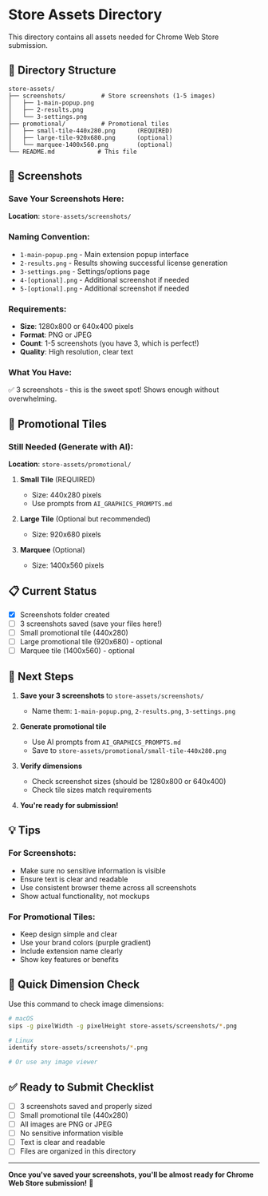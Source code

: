 # Store Assets Directory

This directory contains all assets needed for Chrome Web Store submission.

## 📁 Directory Structure

```
store-assets/
├── screenshots/          # Store screenshots (1-5 images)
│   ├── 1-main-popup.png
│   ├── 2-results.png
│   └── 3-settings.png
├── promotional/          # Promotional tiles
│   ├── small-tile-440x280.png      (REQUIRED)
│   ├── large-tile-920x680.png      (optional)
│   └── marquee-1400x560.png        (optional)
└── README.md            # This file
```

## 📸 Screenshots

### Save Your Screenshots Here:
**Location**: `store-assets/screenshots/`

### Naming Convention:
- `1-main-popup.png` - Main extension popup interface
- `2-results.png` - Results showing successful license generation
- `3-settings.png` - Settings/options page
- `4-[optional].png` - Additional screenshot if needed
- `5-[optional].png` - Additional screenshot if needed

### Requirements:
- **Size**: 1280x800 or 640x400 pixels
- **Format**: PNG or JPEG
- **Count**: 1-5 screenshots (you have 3, which is perfect!)
- **Quality**: High resolution, clear text

### What You Have:
✅ 3 screenshots - this is the sweet spot! Shows enough without overwhelming.

## 🎨 Promotional Tiles

### Still Needed (Generate with AI):
**Location**: `store-assets/promotional/`

1. **Small Tile** (REQUIRED)
   - Size: 440x280 pixels
   - Use prompts from `AI_GRAPHICS_PROMPTS.md`

2. **Large Tile** (Optional but recommended)
   - Size: 920x680 pixels

3. **Marquee** (Optional)
   - Size: 1400x560 pixels

## 📋 Current Status

- [x] Screenshots folder created
- [ ] 3 screenshots saved (save your files here!)
- [ ] Small promotional tile (440x280)
- [ ] Large promotional tile (920x680) - optional
- [ ] Marquee tile (1400x560) - optional

## 🎯 Next Steps

1. **Save your 3 screenshots** to `store-assets/screenshots/`
   - Name them: `1-main-popup.png`, `2-results.png`, `3-settings.png`

2. **Generate promotional tile**
   - Use AI prompts from `AI_GRAPHICS_PROMPTS.md`
   - Save to `store-assets/promotional/small-tile-440x280.png`

3. **Verify dimensions**
   - Check screenshot sizes (should be 1280x800 or 640x400)
   - Check tile sizes match requirements

4. **You're ready for submission!**

## 💡 Tips

### For Screenshots:
- Make sure no sensitive information is visible
- Ensure text is clear and readable
- Use consistent browser theme across all screenshots
- Show actual functionality, not mockups

### For Promotional Tiles:
- Keep design simple and clear
- Use your brand colors (purple gradient)
- Include extension name clearly
- Show key features or benefits

## 📐 Quick Dimension Check

Use this command to check image dimensions:
```bash
# macOS
sips -g pixelWidth -g pixelHeight store-assets/screenshots/*.png

# Linux
identify store-assets/screenshots/*.png

# Or use any image viewer
```

## ✅ Ready to Submit Checklist

- [ ] 3 screenshots saved and properly sized
- [ ] Small promotional tile (440x280)
- [ ] All images are PNG or JPEG
- [ ] No sensitive information visible
- [ ] Text is clear and readable
- [ ] Files are organized in this directory

---

**Once you've saved your screenshots, you'll be almost ready for Chrome Web Store submission!** 🚀

